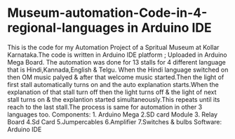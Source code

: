 # Museum-automation-Code-in-4-regional-languages in Arduino IDE
This is the code for my  Automation Project of a Spritual Museum at Kollar Karnataka.The code is written in Arduino IDE platform ; Uploaded in Arduino Mega Board.
The automation was done for 13 stalls for 4 different language that is Hindi,Kannada,English & Telgu.
When the Hindi language switched on then OM music palyed & after that welcome music started.Then the light of first stall automatically turns on and the auto explanation starts.When the explanation of that stall turn off then the light turns off & the light of next stall turns on & the explantion started simultaneously.This repeats until its reach to the last stall.The process is same for automation in other 3 languages too.
Components: 1. Arduino Mega 2.SD card Module 3. Relay Board 4.Sd Card 5.Jumpercables 6.Amplifier 7.Switches & bulbs 
Software: Arduino IDE
